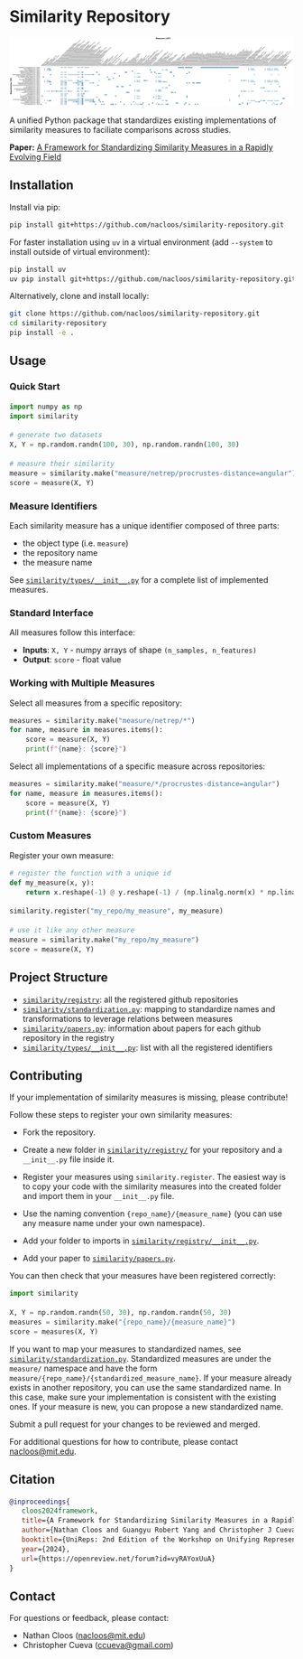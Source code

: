 # Similarity Repository


![Implemented measures](https://github.com/nacloos/similarity-repository/blob/main/figures/measures.png)


A unified Python package that standardizes existing implementations of similarity measures to faciliate comparisons across studies. 

**Paper:** [A Framework for Standardizing Similarity Measures in a Rapidly Evolving Field](https://openreview.net/pdf?id=vyRAYoxUuA)


## Installation
Install via pip:
```bash
pip install git+https://github.com/nacloos/similarity-repository.git
```

For faster installation using `uv` in a virtual environment (add `--system` to install outside of virtual environment):
```bash
pip install uv
uv pip install git+https://github.com/nacloos/similarity-repository.git
```

Alternatively, clone and install locally:
```bash
git clone https://github.com/nacloos/similarity-repository.git
cd similarity-repository
pip install -e .
```

## Usage

### Quick Start
```python
import numpy as np
import similarity

# generate two datasets
X, Y = np.random.randn(100, 30), np.random.randn(100, 30)

# measure their similarity
measure = similarity.make("measure/netrep/procrustes-distance=angular")
score = measure(X, Y)
```

### Measure Identifiers
Each similarity measure has a unique identifier composed of three parts:
* the object type (i.e. `measure`)
* the repository name
* the measure name


See [`similarity/types/__init__.py`](similarity/types/__init__.py) for a complete list of implemented measures.


### Standard Interface
All measures follow this interface:
- **Inputs**: `X, Y` - numpy arrays of shape `(n_samples, n_features)`
- **Output**: `score` - float value


### Working with Multiple Measures

Select all measures from a specific repository:
```python
measures = similarity.make("measure/netrep/*")
for name, measure in measures.items():
    score = measure(X, Y)
    print(f"{name}: {score}")
```

Select all implementations of a specific measure across repositories:
```python
measures = similarity.make("measure/*/procrustes-distance=angular")
for name, measure in measures.items():
    score = measure(X, Y)
    print(f"{name}: {score}")
```

### Custom Measures

Register your own measure:
```python
# register the function with a unique id
def my_measure(x, y):
    return x.reshape(-1) @ y.reshape(-1) / (np.linalg.norm(x) * np.linalg.norm(y))

similarity.register("my_repo/my_measure", my_measure)

# use it like any other measure
measure = similarity.make("my_repo/my_measure")
score = measure(X, Y)
```

## Project Structure

* [`similarity/registry`](similarity/registry/): all the registered github repositories
* [`similarity/standardization.py`](similarity/standardization.py): mapping to standardize names and transformations to leverage relations between measures
* [`similarity/papers.py`](similarity/papers.py): information about papers for each github repository in the registry
* [`similarity/types/__init__.py`](similarity/types/__init__.py): list with all the registered identifiers


## Contributing
If your implementation of similarity measures is missing, please contribute!

Follow these steps to register your own similarity measures:
* Fork the repository.
* Create a new folder in [`similarity/registry/`](similarity/registry/) for your repository and a `__init__.py` file inside it.
* Register your measures using `similarity.register`. The easiest way is to copy your code with the similarity measures into the created folder and import them in your  `__init__.py` file.
* Use the naming convention `{repo_name}/{measure_name}` (you can use any measure name under your own namespace).

* Add your folder to imports in [`similarity/registry/__init__.py`](similarity/registry/__init__.py).
* Add your paper to [`similarity/papers.py`](similarity/papers.py).

You can then check that your measures have been registered correctly:
```python
import similarity

X, Y = np.random.randn(50, 30), np.random.randn(50, 30)
measures = similarity.make("{repo_name}/{measure_name}")
score = measures(X, Y)
```

If you want to map your measures to standardized names, see [`similarity/standardization.py`](similarity/standardization.py). Standardized measures are under the `measure/` namespace and have the form `measure/{repo_name}/{standardized_measure_name}`. If your measure already exists in another repository, you can use the same standardized name. In this case, make sure your implementation is consistent with the existing ones. If your measure is new, you can propose a new standardized name.


Submit a pull request for your changes to be reviewed and merged.

For additional questions for how to contribute, please contact nacloos@mit.edu.

## Citation

 ```bibtex
 @inproceedings{
    cloos2024framework,
    title={A Framework for Standardizing Similarity Measures in a Rapidly Evolving Field},
    author={Nathan Cloos and Guangyu Robert Yang and Christopher J Cueva},
    booktitle={UniReps: 2nd Edition of the Workshop on Unifying Representations in Neural Models},
    year={2024},
    url={https://openreview.net/forum?id=vyRAYoxUuA}
}
```


## Contact

For questions or feedback, please contact:
- Nathan Cloos (nacloos@mit.edu)
- Christopher Cueva (ccueva@gmail.com)
